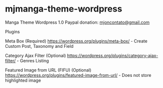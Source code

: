 # mjmanga-theme-wordpress
Manga Theme Wordpress 1.0
Paypal donation: mjoncontato@gmail.com

Plugins

Meta Box (Required) https://wordpress.org/plugins/meta-box/ - Create Custom Post, Taxonomy and Field

Category Ajax Filter (Optional) https://wordpress.org/plugins/category-ajax-filter/ - Genres Listing

Featured Image from URL (FIFU) (Optional) https://wordpress.org/plugins/featured-image-from-url/ - Does not store highlighted image
